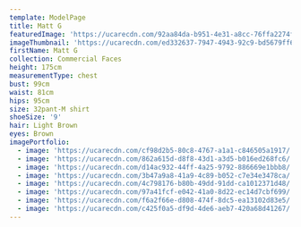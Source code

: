 ```yaml
---
template: ModelPage
title: Matt G
featuredImage: 'https://ucarecdn.com/92aa84da-b951-4e31-a8cc-76ffa2274fb1/'
imageThumbnail: 'https://ucarecdn.com/ed332637-7947-4943-92c9-bd5679ff6792/'
firstName: Matt G
collection: Commercial Faces
height: 175cm
measurementType: chest
bust: 99cm
waist: 81cm
hips: 95cm
size: 32pant-M shirt
shoeSize: '9'
hair: Light Brown
eyes: Brown
imagePortfolio:
  - image: 'https://ucarecdn.com/cf98d2b5-80c8-4767-a1a1-c846505a1917/'
  - image: 'https://ucarecdn.com/862a615d-d8f8-43d1-a3d5-b016ed268fc6/'
  - image: 'https://ucarecdn.com/d14ac932-44ff-4a25-9792-886669e1bbb8/'
  - image: 'https://ucarecdn.com/3b47a9a8-41a9-4c89-b052-c7e34e3478ca/'
  - image: 'https://ucarecdn.com/4c798176-b80b-49dd-91dd-ca1012371d48/'
  - image: 'https://ucarecdn.com/97a41fcf-e042-41a0-8d22-ec14d7cbf699/'
  - image: 'https://ucarecdn.com/f6a2f66e-d808-474f-8dc5-ea13102d83e5/'
  - image: 'https://ucarecdn.com/c425f0a5-df9d-4de6-aeb7-420a68d41267/'
---
```


